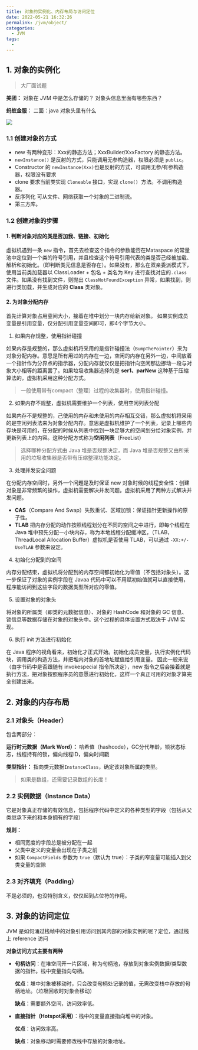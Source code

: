 ```yaml
---
title: 对象的实例化、内存布局与访问定位
date: 2022-05-21 16:32:26
permalink: /jvm/object/
categories:
  - JVM
tags:
  - 
---
```

## 1. 对象的实例化

> 大厂面试题


**美团：**
对象在 JVM 中是怎么存储的？
对象头信息里面有哪些东西？

**蚂蚁金服：**
二面：java 对象头里有什么

![](https://cdn.jsdelivr.net/gh/jayxiaohe/blog_img/img/202205220216388.png)

### 1.1 创建对象的方式

- new 有两种变形：Xxx的静态方法；XxxBuilder/XxxFactory 的静态方法。
- `newInstance()` 是反射的方式，只能调用无参构造器，权限必须是 `public`。
- Constructor 的 `newInstance(Xxx)`也是反射的方式，可调用无参/有参构造器，权限没有要求
- clone 要求当前类实现 `Cloneable` 接口，实现 `clone()`  方法。不调用构造器。
- 反序列化 可从文件、网络获取一个对象的二进制流。
- 第三方库。

### 1.2 创建对象的步骤

#### 1. 判断对象对应的类是否加我、链接、初始化

虚拟机遇到一条 `new` 指令，首先去检查这个指令的参数能否在Mataspace 的常量池中定位到一个类的符号引用，并且检查这个符号引用代表的类是否己经被加载、解析和初始化。（即判断类元信息是否存在）。如果没有，那么在双亲委派模式下，使用当前类加载器以 ClassLoader + 包名 + 类名为 Key 进行查找对应的`.class`文件。如果没有找到文件，则抛出 `ClassNotFoundException` 异常，如果找到，则进行类加载，并生成对应的 **Class** 类对象。

#### 2. 为对象分配内存

首先计算对象占用窒间大小，接着在堆中划分一块内存给新对象。
如果实例成员变量是引用变量，仅分配引用变量空间即可，即4个字节大小。

1. 如果内存规整，使用指针碰撞

如果内存是规整的，那么虚拟机将采用的是指针碰撞法（`BumpThePointer`）来为对象分配内存。意思是所有用过的内存在一边，空闲的内存在另外一边，中间放着一个指针作为分界点的指示器，分配内存就仅仅是把指针向空闲那边挪动一段与对象大小相等的距离罢了。如果垃圾收集器选择的是 **ser1、parNew** 这种基于压缩算法的，虚拟机采用这种分配方式。

> 一般使用带有compact（整理）过程的收集器时，使用指针碰撞。


2. 如果内存不规整，虚拟机需要维护一个列表，使用空闲列表分配

如果内存不是规整的，己使用的内存和未使用的内存相互交错，那么虚拟机将采用的是空闲列表法来为对象分配内存。意思是虚拟机维护了一个列表，记录上哪些内存块是可用的，在分配的时候从列表中找到一块足够大的空间划分给对象实例，并更新列表上的内容。这种分配方式称为**空闲列表**（FreeList）

> 选择哪种分配方式由 Java 堆是否规整决定，而 Java 堆是否规整又由所采用的垃圾收集器是否带有压缩整理功能决定。


3. 处理并发安全问题

在分配内存空间时，另外一个问題是及时保证 new 对象时候的线程安全性：创建对象是非常频繁的操作，虚拟机需要解决并发问题。虚拟机采用了两种方式解决并发问题。

- **CAS**（Compare And Swap）失败重试、区域加锁：保证指针更新操作的原子性。
- **TLAB** 把内存分配的动作按照线程划分在不同的空间之中进行，即每个线程在 Java 堆中预先分配一小块内存，称为本地线程分配缓冲区，（TLAB，ThreadLocal Allocation Buffer）虚拟机是否使用 TLAB，可以通过 `-XX:+/-UseTLAB` 参数来设定。

4. 初始化分配到的空间

内存分配结束，虚拟机将分配到的内存空间都初始化为零值（不包括对象头）。这一步保证了对象的实例字段在 Javaa 代码中可以不用赋初始值就可以直接使用，程序能访问到这些字段的数据类型所对应的零值。

5. 设置对象的对象头

将对象的所属类（即类的元数据信息）、对象的 HashCode 和对象的 GC 信息、锁信息等数据存储在对象的对象头中。这个过程的具体设置方式取决于 JVM 实现。

6. 执行 init 方法进行初始化

在 Java 程序的视角看来，初始化才正式开始。初始化成员变量，执行实例化代码块，调用类的构造方法，并把堆内对象的首地址赋值给引用变量。
因此一般来说（由字节码中是否跟随有 invokespecial 指令所决定），new 指令之后会接着就是执行方法，把对象按照程序员的意愿进行初始化，这样一个真正可用的对象才算完全创建出来。

## 2. 对象的内存布局

### 2.1 对象头（Header）

包含两部分：

**运行时元数据（Mark Word）：** 哈希值（hashcode），GC分代年龄，锁状态标志，线程持有的锁，偏向线程ID，偏向时间戳

**类型指针：** 指向类元数据`InstanceClass`，确定该对象所属的类型。

> 如果是数组，还需要记录数组的长度！


### 2.2 实例数据（Instance Data）

它是对象真正存储的有效信息，包括程序代码中定义的各种类型的字段（包括从父类继承下来的和本身拥有的字段）

**规则：**

- 相同宽度的字段总是被分配在一起
- 父类中定义的变量会出现在子类之前
- 如果 `CompactFields` 参数为 `true`（默认为 true）：子类的窄变量可能插入到父类变量的空隙

### 2.3 对齐填充（Padding）

不是必须的，也没特别含义，仅仅起到占位符的作用。

## 3. 对象的访问定位

JVM 是如何涌过栈帧中的对象引用访问到其内部的对象实例的呢？定位，通过栈上 reference 访问

**对象访问方式主要有两种**

- **句柄访问**：在堆空间开一片区域，称为句柄池，存放到对象实例数据/类型数据的指针。栈中变量指向句柄。

  **优点**：堆中对象被移动时，只会改变句柄处记录的值，无需改变栈中存放的句柄地址。（垃圾回收时对象会移动）

  **缺点**：需要额外空间，访问效率低。

- **直接指针（Hotspot采用）**：栈中的变量直接指向堆中的对象。

  **优点**：访问效率高。

  **缺点**：对象移动时需要修改栈中存放的对象地址。
